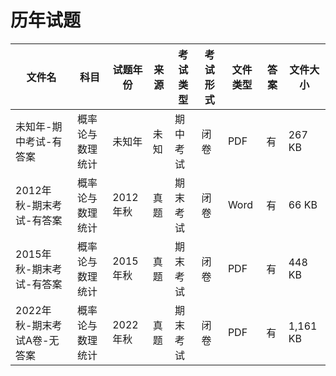 # 历年试题

文件名|科目|试题年份|来源|考试类型|考试形式|文件类型|答案|文件大小
---|---|---|---|---|---|---|---|---
未知年-期中考试-有答案|概率论与数理统计|未知年|未知|期中考试|闭卷|PDF|有|267 KB
2012年秋-期末考试-有答案|概率论与数理统计|2012年秋|真题|期末考试|闭卷|Word|有|66 KB
2015年秋-期末考试-有答案|概率论与数理统计|2015年秋|真题|期末考试|闭卷|PDF|有|448 KB
2022年秋-期末考试A卷-无答案|概率论与数理统计|2022年秋|真题|期末考试|闭卷|PDF|有|1,161 KB
